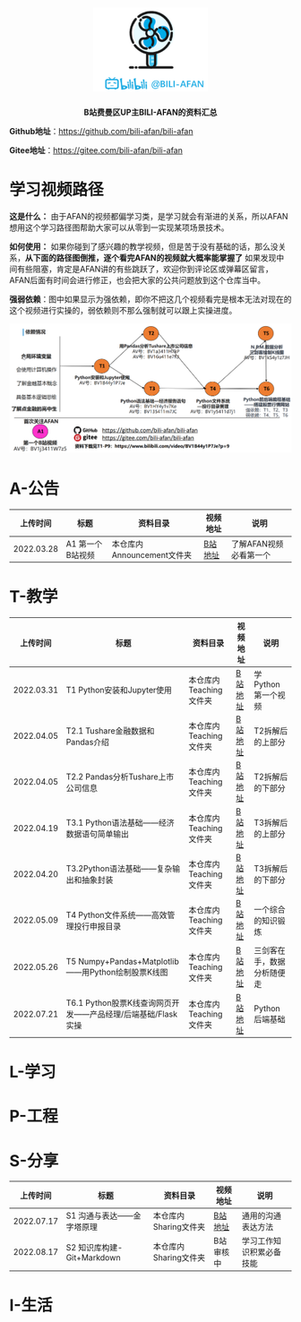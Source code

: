 <h1 align="center">
   <img src="./pics/logo.png" height="150">
    <br>
</h1>

<p align="center">
    <strong>B站费曼区UP主BILI-AFAN的资料汇总</strong>
</p>

**Github地址**：https://github.com/bili-afan/bili-afan

**Gitee地址**：https://gitee.com/bili-afan/bili-afan

# 学习视频路径

**这是什么：** 由于AFAN的视频都偏学习类，是学习就会有渐进的关系，所以AFAN想用这个学习路径图帮助大家可以从零到一实现某项场景技术。

**如何使用：** 如果你碰到了感兴趣的教学视频，但是苦于没有基础的话，那么没关系，**从下面的路径图倒推，逐个看完AFAN的视频就大概率能掌握了** 如果发现中间有些阻塞，肯定是AFAN讲的有些跳跃了，欢迎你到评论区或弹幕区留言，AFAN后面有时间会进行修正，也会把大家的公共问题放到这个仓库当中。

**强弱依赖**：图中如果显示为强依赖，即你不把这几个视频看完是根本无法对现在的这个视频进行实操的，弱依赖则不那么强制就可以跟上实操进度。

![](./pics/视频关系.png)

# A-公告

| 上传时间       | 标题         | 资料目录                | 视频地址                                                | 说明            |
| ---------- | ---------- | ------------------- | --------------------------------------------------- | ------------- |
| 2022.03.28 | A1 第一个B站视频 | 本仓库内Announcement文件夹 | [B站地址](https://www.bilibili.com/video/BV1j3411W7z5) | 了解AFAN视频必看第一个 |

# T-教学

| 上传时间       | 标题                                         | 资料目录            | 视频地址                                                 | 说明            |
| ---------- | ------------------------------------------ | --------------- | ---------------------------------------------------- | ------------- |
| 2022.03.31 | T1 Python安装和Jupyter使用                      | 本仓库内Teaching文件夹 | [B站地址](https://www.bilibili.com/video/BV1B44y1P7Je)  | 学Python第一个视频  |
| 2022.04.05 | T2.1 Tushare金融数据和Pandas介绍                  | 本仓库内Teaching文件夹 | [B站地址](https://www.bilibili.com/video/bv1a3411H7kP)  | T2拆解后的上部分     |
| 2022.04.05 | T2.2 Pandas分析Tushare上市公司信息                 | 本仓库内Teaching文件夹 | [B站地址](https://www.bilibili.com/video/BV16u411e7fU)  | T2拆解后的下部分     |
| 2022.04.19 | T3.1 Python语法基础——经济数据语句简单输出                | 本仓库内Teaching文件夹 | [B站地址](https://www.bilibili.com/video/BV1HY4y1v7Ke/) | T3拆解后的上部分     |
| 2022.04.20 | T3.2Python语法基础——复杂输出和抽象封装                  | 本仓库内Teaching文件夹 | [B站地址](https://www.bilibili.com/video/BV135411m7JC/) | T3拆解后的下部分     |
| 2022.05.09 | T4 Python文件系统——高效管理投行申报目录                  | 本仓库内Teaching文件夹 | [B站地址](https://www.bilibili.com/video/BV1y5411d7j1/) | 一个综合的知识锻炼     |
| 2022.05.26 | T5 Numpy+Pandas+Matplotlib——用Python绘制股票K线图 | 本仓库内Teaching文件夹 | [B站地址](https://www.bilibili.com/video/BV1kS4y1z7JH/) | 三剑客在手，数据分析随便走 |
| 2022.07.21 | T6.1 Python股票K线查询网页开发——产品经理/后端基础/Flask实操   | 本仓库内Teaching文件夹 | [B站地址](https://www.bilibili.com/video/BV17Y4y1j7NB)  | Python后端基础    |

# L-学习

# P-工程

# S-分享

| 上传时间       | 标题                    | 资料目录           | 视频地址                                                 | 说明           |
| ---------- | --------------------- | -------------- | ---------------------------------------------------- | ------------ |
| 2022.07.17 | S1 沟通与表达——金字塔原理       | 本仓库内Sharing文件夹 | [B站地址](https://www.bilibili.com/video/BV1kr4y1j75c/) | 通用的沟通表达方法    |
| 2022.08.17 | S2 知识库构建-Git+Markdown | 本仓库内Sharing文件夹 | B站审核中                                                | 学习工作知识积累必备技能 |

# I-生活
